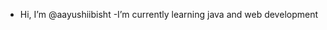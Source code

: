 - Hi, I’m @aayushiibisht
 -I’m currently learning java and web development
<!---
aayushiibisht/aayushiibisht is a ✨ special ✨ repository because its `README.md` (this file) appears on your GitHub profile.
You can click the Preview link to take a look at your changes.
--->
